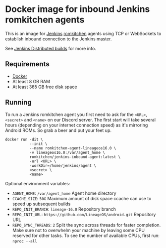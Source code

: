 # Docker image for inbound Jenkins romkitchen agents

This is an image for [Jenkins](https://jenkins.io) [romkitchen](https://romkitchen.io) agents using TCP or WebSockets to establish inbound connection to the Jenkins master.

See [Jenkins Distributed builds](https://wiki.jenkins-ci.org/display/JENKINS/Distributed+builds) for more info.

## Requirements

* [Docker](https://www.docker.com)
* At least 8 GB RAM
* At least 365 GB free disk space

## Running

To run a Jenkins romkitchen agent you first need to ask for the `<URL>`, `<secret>` and `<name>` on our Discord server. The first start will take several hours (depending on your internet connection speed) as it's mirroring Android ROMs. So grab a beer and put your feet up.

```
docker run -dit \
           --init \
           --name romkitchen-agent-lineageos16.0 \
           -v lineageos16.0:/var/agent_home \
           romkitchen/jenkins-inbound-agent:latest \
           -url <URL> \
           -workDir=/home/jenkins/agent \
           <secret> \
           <name>
```

Optional environment variables:

* `AGENT_HOME`: `/var/agent_home` Agent home directory
* `CCACHE_SIZE`: `50G` Maximum amount of disk space ccache can use to speed up subsequent builds
* `REPO_INIT_BRANCH`: `lineage-16.0` Repository branch
* `REPO_INIT_URL`: `https://github.com/LineageOS/android.git` Repository URL
* `REPO_SYNC_THREADS`: `2` Split the sync across threads for faster completion. Make sure not to overwhelm your machine by leaving some CPU reserved for other tasks. To see the number of available CPUs, first run: `nproc --all`

[//]: # (docker build --tag romkitchen/jenkins-inbound-agent:1.0 .)
[//]: # (docker run -dit --init --name romkitchen-agent-lineageos16.0 -v lineageos16.0:/var/agent_home -e REPO_SYNC_THREADS=8 romkitchen/jenkins-inbound-agent:1.0 -url http://172.17.0.2:8080 -workDir=/home/jenkins/agent 5911c56eb54c698ba4d85179dff26afc51dce0e9d5455eeab7a259568d0c971c agent1)
